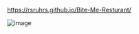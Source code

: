 https://rsruhrs.github.io/Bite-Me-Resturant/

![image](https://github.com/user-attachments/assets/4e65577d-dcb9-4ae5-834e-1057f3220b5e)
